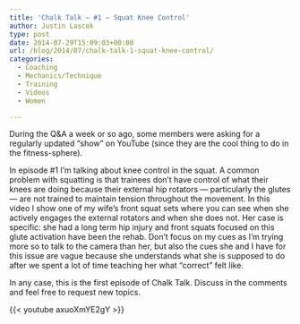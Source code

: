 ```yaml
---
title: 'Chalk Talk – #1 – Squat Knee Control'
author: Justin Lascek
type: post
date: 2014-07-29T15:09:03+00:00
url: /blog/2014/07/chalk-talk-1-squat-knee-control/
categories:
  - Coaching
  - Mechanics/Technique
  - Training
  - Videos
  - Women

---
```

During the Q&A a week or so ago, some members were asking for a regularly updated &#8220;show&#8221; on YouTube (since they are the cool thing to do in the fitness-sphere).

In episode #1 I&#8217;m talking about knee control in the squat. A common problem with squatting is that trainees don&#8217;t have control of what their knees are doing because their external hip rotators &#8212; particularly the glutes &#8212; are not trained to maintain tension throughout the movement. In this video I show one of my wife&#8217;s front squat sets where you can see when she actively engages the external rotators and when she does not. Her case is specific: she had a long term hip injury and front squats focused on this glute activation have been the rehab. Don&#8217;t focus on my cues as I&#8217;m trying more so to talk to the camera than her, but also the cues she and I have for this issue are vague because she understands what she is supposed to do after we spent a lot of time teaching her what &#8220;correct&#8221; felt like.

In any case, this is the first episode of Chalk Talk. Discuss in the comments and feel free to request new topics.

{{< youtube axuoXmYE2gY >}}

